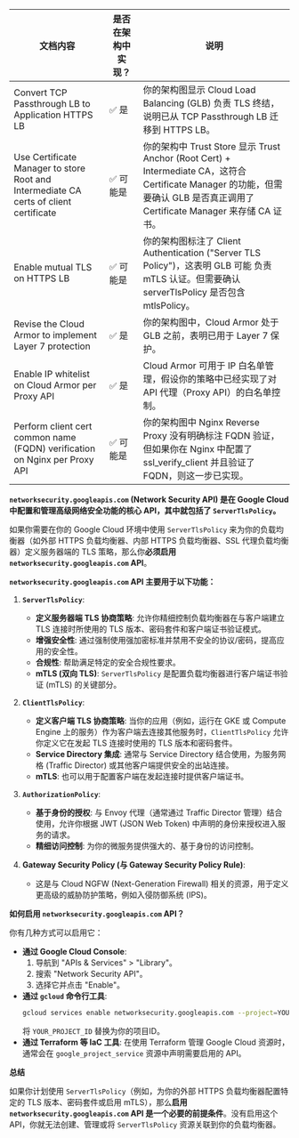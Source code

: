 | 文档内容 | 是否在架构中实现？ | 说明 |
|---------|-----------------|------|
| Convert TCP Passthrough LB to Application HTTPS LB | ✅ 是 | 你的架构图显示 Cloud Load Balancing (GLB) 负责 TLS 终结，说明已从 TCP Passthrough LB 迁移到 HTTPS LB。 |
| Use Certificate Manager to store Root and Intermediate CA certs of client certificate | ✅ 可能是 | 你的架构中 Trust Store 显示 Trust Anchor (Root Cert) + Intermediate CA，这符合 Certificate Manager 的功能，但需要确认 GLB 是否真正调用了 Certificate Manager 来存储 CA 证书。 |
| Enable mutual TLS on HTTPS LB | ✅ 可能是 | 你的架构图标注了 Client Authentication ("Server TLS Policy")，这表明 GLB 可能 负责 mTLS 认证。但需要确认 serverTlsPolicy 是否包含 mtlsPolicy。 |
| Revise the Cloud Armor to implement Layer 7 protection | ✅ 是 | 你的架构图中，Cloud Armor 处于 GLB 之前，表明已用于 Layer 7 保护。 |
| Enable IP whitelist on Cloud Armor per Proxy API | ✅ 是 | Cloud Armor 可用于 IP 白名单管理，假设你的策略中已经实现了对 API 代理（Proxy API）的白名单控制。 |
| Perform client cert common name (FQDN) verification on Nginx per Proxy API | ✅ 可能是 | 你的架构图中 Nginx Reverse Proxy 没有明确标注 FQDN 验证，但如果你在 Nginx 中配置了 ssl_verify_client 并且验证了 FQDN，则这一步已实现。 |

**`networksecurity.googleapis.com` (Network Security API) 是在 Google Cloud 中配置和管理高级网络安全功能的核心 API，其中就包括了 `ServerTlsPolicy`。**

如果你需要在你的 Google Cloud 环境中使用 `ServerTlsPolicy` 来为你的负载均衡器（如外部 HTTPS 负载均衡器、内部 HTTPS 负载均衡器、SSL 代理负载均衡器）定义服务器端的 TLS 策略，那么你**必须启用 `networksecurity.googleapis.com` API**。

**`networksecurity.googleapis.com` API 主要用于以下功能：**

1.  **`ServerTlsPolicy`**:
    *   **定义服务器端 TLS 协商策略**: 允许你精细控制负载均衡器在与客户端建立 TLS 连接时所使用的 TLS 版本、密码套件和客户端证书验证模式。
    *   **增强安全性**: 通过强制使用强加密标准并禁用不安全的协议/密码，提高应用的安全性。
    *   **合规性**: 帮助满足特定的安全合规性要求。
    *   **mTLS (双向 TLS)**: `ServerTlsPolicy` 是配置负载均衡器进行客户端证书验证 (mTLS) 的关键部分。

2.  **`ClientTlsPolicy`**:
    *   **定义客户端 TLS 协商策略**: 当你的应用（例如，运行在 GKE 或 Compute Engine 上的服务）作为客户端去连接其他服务时，`ClientTlsPolicy` 允许你定义它在发起 TLS 连接时使用的 TLS 版本和密码套件。
    *   **Service Directory 集成**: 通常与 Service Directory 结合使用，为服务网格 (Traffic Director) 或其他客户端提供安全的出站连接。
    *   **mTLS**: 也可以用于配置客户端在发起连接时提供客户端证书。

3.  **`AuthorizationPolicy`**:
    *   **基于身份的授权**: 与 Envoy 代理（通常通过 Traffic Director 管理）结合使用，允许你根据 JWT (JSON Web Token) 中声明的身份来授权进入服务的请求。
    *   **精细访问控制**: 为你的微服务提供强大的、基于身份的访问控制。

4.  **Gateway Security Policy (与 Gateway Security Policy Rule)**:
    *   这是与 Cloud NGFW (Next-Generation Firewall) 相关的资源，用于定义更高级的威胁防护策略，例如入侵防御系统 (IPS)。

**如何启用 `networksecurity.googleapis.com` API？**

你有几种方式可以启用它：

*   **通过 Google Cloud Console**:
    1.  导航到 "APIs & Services" > "Library"。
    2.  搜索 "Network Security API"。
    3.  选择它并点击 "Enable"。
*   **通过 `gcloud` 命令行工具**:
    ```bash
    gcloud services enable networksecurity.googleapis.com --project=YOUR_PROJECT_ID
    ```
    将 `YOUR_PROJECT_ID` 替换为你的项目ID。
*   **通过 Terraform 等 IaC 工具**:
    在使用 Terraform 管理 Google Cloud 资源时，通常会在 `google_project_service` 资源中声明需要启用的 API。

**总结**

如果你计划使用 `ServerTlsPolicy`（例如，为你的外部 HTTPS 负载均衡器配置特定的 TLS 版本、密码套件或启用 mTLS），那么**启用 `networksecurity.googleapis.com` API 是一个必要的前提条件**。没有启用这个 API，你就无法创建、管理或将 `ServerTlsPolicy` 资源关联到你的负载均衡器。